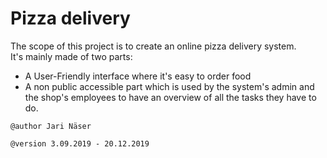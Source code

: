 # Pizza delivery

The scope of this project is to create an online pizza delivery system.<br>
It's mainly made of two parts:

* A User-Friendly interface where it's easy to order food
* A non public accessible part which is used by the system's admin and the shop's employees to have an overview of all the tasks they have to do. 


```
@author Jari Näser

@version 3.09.2019 - 20.12.2019
```
